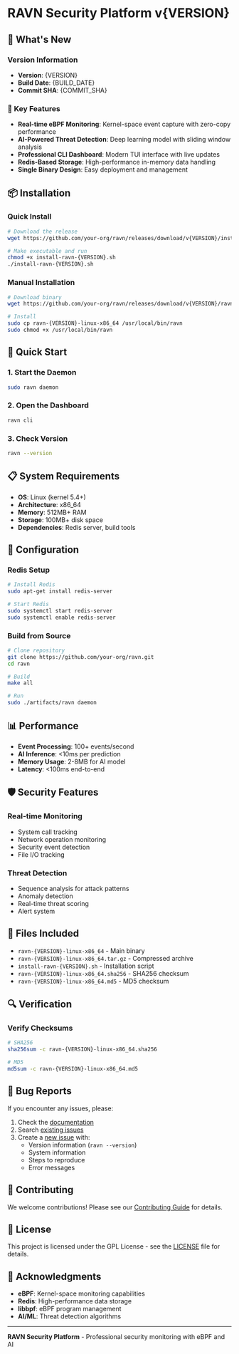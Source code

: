 # RAVN Security Platform v{VERSION}

## 🚀 What's New

### Version Information
- **Version**: {VERSION}
- **Build Date**: {BUILD_DATE}
- **Commit SHA**: {COMMIT_SHA}

### 🎯 Key Features
- **Real-time eBPF Monitoring**: Kernel-space event capture with zero-copy performance
- **AI-Powered Threat Detection**: Deep learning model with sliding window analysis
- **Professional CLI Dashboard**: Modern TUI interface with live updates
- **Redis-Based Storage**: High-performance in-memory data handling
- **Single Binary Design**: Easy deployment and management

## 📦 Installation

### Quick Install
```bash
# Download the release
wget https://github.com/your-org/ravn/releases/download/v{VERSION}/install-ravn-{VERSION}.sh

# Make executable and run
chmod +x install-ravn-{VERSION}.sh
./install-ravn-{VERSION}.sh
```

### Manual Installation
```bash
# Download binary
wget https://github.com/your-org/ravn/releases/download/v{VERSION}/ravn-{VERSION}-linux-x86_64

# Install
sudo cp ravn-{VERSION}-linux-x86_64 /usr/local/bin/ravn
sudo chmod +x /usr/local/bin/ravn
```

## 🚀 Quick Start

### 1. Start the Daemon
```bash
sudo ravn daemon
```

### 2. Open the Dashboard
```bash
ravn cli
```

### 3. Check Version
```bash
ravn --version
```

## 📋 System Requirements

- **OS**: Linux (kernel 5.4+)
- **Architecture**: x86_64
- **Memory**: 512MB+ RAM
- **Storage**: 100MB+ disk space
- **Dependencies**: Redis server, build tools

## 🔧 Configuration

### Redis Setup
```bash
# Install Redis
sudo apt-get install redis-server

# Start Redis
sudo systemctl start redis-server
sudo systemctl enable redis-server
```

### Build from Source
```bash
# Clone repository
git clone https://github.com/your-org/ravn.git
cd ravn

# Build
make all

# Run
sudo ./artifacts/ravn daemon
```

## 📊 Performance

- **Event Processing**: 100+ events/second
- **AI Inference**: <10ms per prediction
- **Memory Usage**: 2-8MB for AI model
- **Latency**: <100ms end-to-end

## 🛡️ Security Features

### Real-time Monitoring
- System call tracking
- Network operation monitoring
- Security event detection
- File I/O tracking

### Threat Detection
- Sequence analysis for attack patterns
- Anomaly detection
- Real-time threat scoring
- Alert system

## 📁 Files Included

- `ravn-{VERSION}-linux-x86_64` - Main binary
- `ravn-{VERSION}-linux-x86_64.tar.gz` - Compressed archive
- `install-ravn-{VERSION}.sh` - Installation script
- `ravn-{VERSION}-linux-x86_64.sha256` - SHA256 checksum
- `ravn-{VERSION}-linux-x86_64.md5` - MD5 checksum

## 🔍 Verification

### Verify Checksums
```bash
# SHA256
sha256sum -c ravn-{VERSION}-linux-x86_64.sha256

# MD5
md5sum -c ravn-{VERSION}-linux-x86_64.md5
```

## 🐛 Bug Reports

If you encounter any issues, please:
1. Check the [documentation](https://github.com/your-org/ravn/blob/main/README.md)
2. Search [existing issues](https://github.com/your-org/ravn/issues)
3. Create a [new issue](https://github.com/your-org/ravn/issues/new) with:
   - Version information (`ravn --version`)
   - System information
   - Steps to reproduce
   - Error messages

## 🤝 Contributing

We welcome contributions! Please see our [Contributing Guide](https://github.com/your-org/ravn/blob/main/CONTRIBUTING.md) for details.

## 📄 License

This project is licensed under the GPL License - see the [LICENSE](https://github.com/your-org/ravn/blob/main/LICENSE) file for details.

## 🙏 Acknowledgments

- **eBPF**: Kernel-space monitoring capabilities
- **Redis**: High-performance data storage
- **libbpf**: eBPF program management
- **AI/ML**: Threat detection algorithms

---

**RAVN Security Platform** - Professional security monitoring with eBPF and AI

